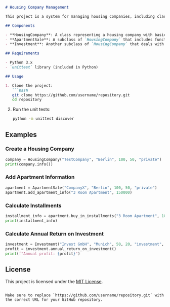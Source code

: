 
```markdown
# Housing Company Management

This project is a system for managing housing companies, including classes to represent companies, apartment sales, and investments. It also includes unit tests to ensure the functionality works correctly.

## Components

- **HousingCompany**: A class representing a housing company with basic information such as name, address, number of customers, and number of employees.
- **ApartmentSale**: A subclass of `HousingCompany` that includes functions to add apartment information and calculate installments.
- **Investment**: Another subclass of `HousingCompany` that deals with investments and calculates the annual return.

## Requirements

- Python 3.x
- `unittest` library (included in Python)

## Usage

1. Clone the project:
   ```bash
   git clone https://github.com/username/repository.git
   cd repository
   ```

2. Run the unit tests:
   ```bash
   python -m unittest discover
   ```

## Examples

### Create a Housing Company

```python
company = HousingCompany("TestCompany", "Berlin", 100, 50, "private")
print(company.info())
```

### Add Apartment Information

```python
apartment = ApartmentSale("CompanyX", "Berlin", 100, 50, "private")
apartment.add_apartment_info("3 Room Apartment", 150000)
```

### Calculate Installments

```python
installment_info = apartment.buy_in_installments("3 Room Apartment", 10)
print(installment_info)
```

### Calculate Annual Return on Investment

```python
investment = Investment("Invest GmbH", "Munich", 50, 20, "investment", 30000)
profit = investment.annual_return_on_investment()
print(f"Annual profit: {profit}")
```

## License

This project is licensed under the [MIT License](LICENSE).
```

Make sure to replace `https://github.com/username/repository.git` with the correct URL for your GitHub repository. 

